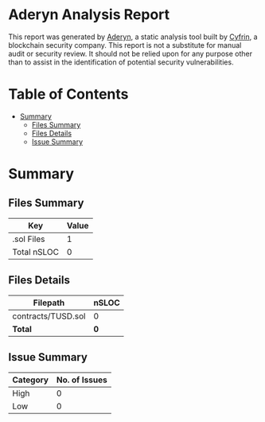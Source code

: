 # Aderyn Analysis Report

This report was generated by [Aderyn](https://github.com/Cyfrin/aderyn), a static analysis tool built by [Cyfrin](https://cyfrin.io), a blockchain security company. This report is not a substitute for manual audit or security review. It should not be relied upon for any purpose other than to assist in the identification of potential security vulnerabilities.
# Table of Contents

- [Summary](#summary)
  - [Files Summary](#files-summary)
  - [Files Details](#files-details)
  - [Issue Summary](#issue-summary)


# Summary

## Files Summary

| Key | Value |
| --- | --- |
| .sol Files | 1 |
| Total nSLOC | 0 |


## Files Details

| Filepath | nSLOC |
| --- | --- |
| contracts/TUSD.sol | 0 |
| **Total** | **0** |


## Issue Summary

| Category | No. of Issues |
| --- | --- |
| High | 0 |
| Low | 0 |


